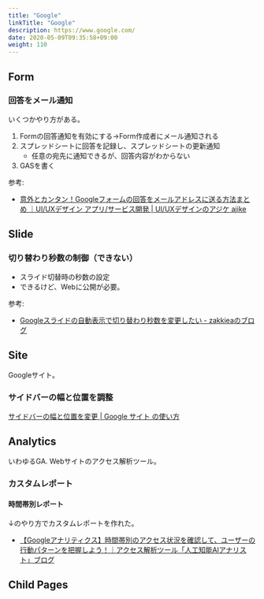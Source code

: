 ```yaml
---
title: "Google"
linkTitle: "Google"
description: https://www.google.com/
date: 2020-05-09T09:35:58+09:00
weight: 110
---
```


## Form
### 回答をメール通知

いくつかやり方がある。

1. Formの回答通知を有効にする→Form作成者にメール通知される
1. スプレッドシートに回答を記録し、スプレッドシートの更新通知
   - 任意の宛先に通知できるが、回答内容がわからない
1. GASを書く

参考:

- [意外とカンタン！Googleフォームの回答をメールアドレスに送る方法まとめ ｜UI/UXデザイン アプリ/サービス開発 | UI/UXデザインのアジケ ajike](https://www.ajike.co.jp/switch/googleform_gas01/ "意外とカンタン！Googleフォームの回答をメールアドレスに送る方法まとめ ｜UI/UXデザイン アプリ/サービス開発 | UI/UXデザインのアジケ ajike")


## Slide
### 切り替わり秒数の制御（できない）

- スライド切替時の秒数の設定
- できるけど、Webに公開が必要。

参考:

- [Googleスライドの自動表示で切り替わり秒数を変更したい \- zakkieaのブログ](http://zakkiea.hatenablog.com/entry/2018/04/01/100920)


## Site

Googleサイト。

### サイドバーの幅と位置を調整

[サイドバーの幅と位置を変更 | Google サイト の使い方](https://www.appsupport.jp/sites/sidebar-position/)

## Analytics

いわゆるGA. Webサイトのアクセス解析ツール。

### カスタムレポート
#### 時間帯別レポート

↓のやり方でカスタムレポートを作れた。

- [【Googleアナリティクス】時間帯別のアクセス状況を確認して、ユーザーの行動パターンを把握しよう！｜アクセス解析ツール「人工知能AIアナリスト」ブログ](https://wacul-ai.com/blog/access-analysis/google-analytics-method/time-zone/)

## Child Pages
